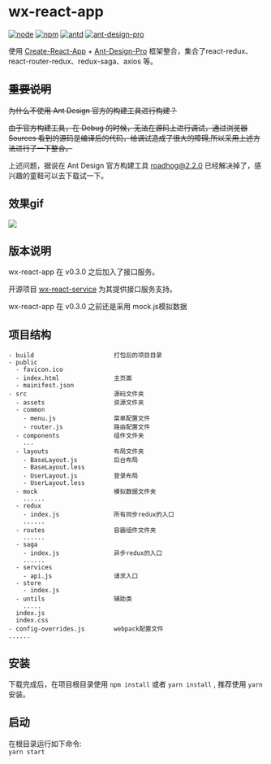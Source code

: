 # wx-react-app  
[![node](https://img.shields.io/badge/node-%3E%3D7.9.0-blue.svg)]()
[![npm](https://img.shields.io/badge/npm-%3E%3D4.2.0-green.svg)]()
[![antd](https://img.shields.io/badge/antd-%5E3.2.2-green.svg)]()
[![ant-design-pro](https://img.shields.io/badge/ant--design--pro-%5E1.1.0-green.svg)]()  

使用 [Create-React-App](https://github.com/facebook/create-react-app) + [Ant-Design-Pro](https://github.com/ant-design/ant-design-pro) 框架整合，集合了react-redux、react-router-redux、redux-saga、axios 等。  

## ~~重要说明~~

~~为什么不使用 Ant Design 官方的构建工具进行构建？~~

~~由于官方构建工具，在 Debug 的时候，无法在源码上进行调试，通过浏览器 Sources 看到的源码是编译后的代码，给调试造成了很大的障碍,所以采用上述方法进行了一下整合。~~

上述问题，据说在 Ant Design 官方构建工具 roadhog@2.2.0 已经解决掉了，感兴趣的童鞋可以去下载试一下。

## 效果gif

![](https://github.com/pythonsir/wx-react-app/blob/master/src/Untitled.gif)

## 版本说明
wx-react-app 在 v0.3.0 之后加入了接口服务。  

开源项目 [wx-react-service](https://github.com/pythonsir/wx-react-app/blob/master/src/Untitled.gif) 为其提供接口服务支持。  

wx-react-app 在 v0.3.0 之前还是采用 mock.js模拟数据

## 项目结构

```
- build                      打包后的项目目录
- public
  - favicon.ico
  - index.html               主页面
  - mainifest.json
- src                        源码文件夹
  - assets                   资源文件夹
  - common
    - menu.js                菜单配置文件
    - router.js              路由配置文件
  - components               组件文件夹
    ...
  - layouts                  布局文件夹
    - BaseLayout.js          后台布局
    - BaseLayout.less
    - UserLayout.js          登录布局
    - UserLayout.less
  - mock                     模拟数据文件夹
    ......
  - redux
    - index.js               所有同步redux的入口
    ......                   
  - routes                   容器组件文件夹
    ......
  - saga                     
    - index.js               异步redux的入口
    ......
  - services
    - api.js                 请求入口
  - store
    - index.js
  - untils                   辅助类
    .....
  index.js
  index.css
- config-overrides.js        webpack配置文件
......
```


## 安装
下载完成后，在项目根目录使用 `npm install` 或者 `yarn install` , 推荐使用 `yarn` 安装。
## 启动
在根目录运行如下命令:  
`yarn start`
